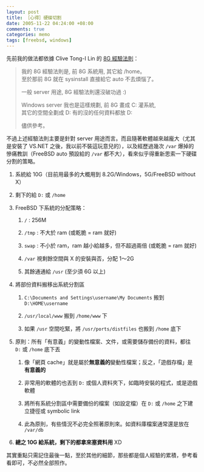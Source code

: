 ```yaml
--- 
layout: post
title: ［心得］硬碟切割
date: 2005-11-22 04:24:00 +08:00
comments: true
categories: memo
tags: [freebsd, windows]
---
```


先前我的做法都依據 Clive Tong-I Lin 的 [8G 經驗法則](http://groups.google.com.tw/group/tw.bbs.comp.386bsd/msg/ccf7216150299ee4)：

> 我的 8G 經驗法則是, 前 8G 系統用, 其它給 /home。  
> 至於那前 8G 就在 sysinstall 直接給它 auto 不去煩惱了。
>
> 一般 server 用途, 8G 經驗法則還沒破功過 :)
>
> Windows server 我也是這樣規劃, 前 8G 畫成 C: 灌系統,  
> 其它的空間全劃成 D: 有的沒的任何資料都放 D:
>
> 儘供參考。

不過上述經驗法則主要是針對 server 用途而言。而且隨著軟體越來越龐大（尤其是安裝了 VS.NET 之後，我以前不裝這玩意兒的），以及經歷過幾次 `/var` 爆掉的慘痛教訓（FreeBSD auto 預設給的 `/var` 都不大），看來似乎得重新思索一下硬碟分割的策略。

1. 系統給 10G（目前用最多的大概用到 8.2G/Windows，5G/FreeBSD without X）

2. 剩下的給 `D:` 或 `/home`

3. FreeBSD 下系統的分配策略：

    1. `/` : 256M

    2. `/tmp` : 不大於 ram (或乾脆 = ram 就好)

    3. `swap` : 不小於 ram，ram 越小給越多，但不超過兩倍 (或乾脆 = ram 就好)

    4. `/var` 視剩餘空間與 X 的安裝與否，分配 1～2G

    5. 其餘通通給 `/usr` (至少須 6G 以上)

4. 將部份資料搬移出系統分割區

    1. `C:\Documents and Settings\username\My Documents` 搬到 `D:\HOME\username`

    2. `/usr/local/www` 搬到 `/home/www` 下

    3. 如果 `/usr` 空間吃緊，將 `/usr/ports/distfiles` 也搬到 `/home` 底下

5. 原則：所有「有意義」的變動性檔案、文件，或需要儲存備份的資料，都往 `D:` 或 `/home` 底下丟

    1. 像「網頁 cache」就是屬於**無意義的**變動性檔案；反之，「遊戲存檔」是**有意義的**

    2. 非常用的軟體的也丟到 `D:` 或個人資料夾下，如臨時安裝的程式，或是遊戲軟體

    3. 將所有系統分割區中需要備份的檔案（如設定檔）在 `D:` 或 `/home` 之下建立捷徑或 symbolic link

    4. 此為原則，有些情況不必完全照著原則來。如資料庫檔案通常還是放在 `/var/db`

6. **總之 10G 給系統，剩下的都拿來塞資料用** XD

其實重點只需記住最後一點，至於其他的細節，那些都是個人經驗的累積，參考看看即可，不必然全部照作。